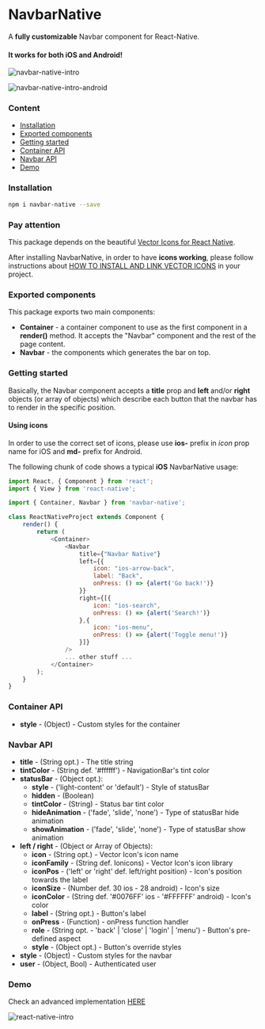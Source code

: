 # NavbarNative
A **fully customizable** Navbar component for React-Native.
#### It works for both iOS and Android!

![navbar-native-intro](https://cloud.githubusercontent.com/assets/1061849/18530527/3bdab2b6-7ad2-11e6-95e4-1774e625080d.png)

![navbar-native-intro-android](https://cloud.githubusercontent.com/assets/1061849/18553248/0970cbd8-7b60-11e6-8b72-ec91f4d98671.png)

### Content
- [Installation](#installation)
- [Exported components](#exported-components)
- [Getting started](#getting-started)
- [Container API](#container-api)
- [Navbar API](#navbar-api)
- [Demo](#demo)

### Installation
```bash
npm i navbar-native --save
```

### Pay attention
This package depends on the beautiful [Vector Icons for React Native](https://github.com/oblador/react-native-vector-icons).

After installing NavbarNative, in order to have **icons working**, please follow instructions about [HOW TO INSTALL AND LINK VECTOR ICONS](https://github.com/oblador/react-native-vector-icons) in your project.

### Exported components
This package exports two main components:

- **Container** - a container component to use as the first component in a __render()__ method. It accepts the "Navbar" component and the rest of the page content.
- **Navbar** - the components which generates the bar on top.

### Getting started
Basically, the Navbar component accepts a **title** prop and **left** and/or **right** objects (or array of objects) which describe each button that the navbar has to render in the specific position.

#### Using icons
In order to use the correct set of icons, please use **ios-** prefix in _icon_ prop name for iOS and **md-** prefix for Android.

The following chunk of code shows a typical **iOS** NavbarNative usage:

```js
import React, { Component } from 'react';
import { View } from 'react-native';

import { Container, Navbar } from 'navbar-native';

class ReactNativeProject extends Component {
    render() {
        return (
            <Container>
                <Navbar
                    title={"Navbar Native"}
                    left={{
                        icon: "ios-arrow-back",
                        label: "Back",
                        onPress: () => {alert('Go back!')}
                    }}
                    right={[{
                        icon: "ios-search",
                        onPress: () => {alert('Search!')}
                    },{
                        icon: "ios-menu",
                        onPress: () => {alert('Toggle menu!')}
                    }]}
                />
                ... other stuff ...
            </Container>
        );
    }
}
```

### Container API
- **style** - (Object) - Custom styles for the container

### Navbar API
- **title** - (String opt.) - The title string
- **tintColor** - (String def. '#ffffff') - NavigationBar's tint color
- **statusBar** - (Object opt.):
  - **style** - ('light-content' or 'default') - Style of statusBar
  - **hidden** - (Boolean)
  - **tintColor** - (String) - Status bar tint color
  - **hideAnimation** - ('fade', 'slide', 'none') - Type of statusBar hide animation
  - **showAnimation** - ('fade', 'slide', 'none') - Type of statusBar show animation
- **left / right** - (Object or Array of Objects):
  - **icon** - (String opt.) - Vector Icon's icon name
  - **iconFamily** - (String def. Ionicons) - Vector Icon's icon library
  - **iconPos** - ('left' or 'right' def. left/right position) - Icon's position towards the label
  - **iconSize** - (Number def. 30 ios - 28 android) - Icon's size
  - **iconColor** - (String def. '#0076FF' ios - '#FFFFFF' android) - Icon's color
  - **label** - (String opt.) - Button's label
  - **onPress** - (Function) - onPress function handler
  - **role** - (String opt. - 'back' | 'close' | 'login' | 'menu') - Button's pre-defined aspect
  - **style** - (Object opt.) - Button's override styles
- **style** - (Object) - Custom styles for the navbar
- **user** - (Object, Bool) - Authenticated user

### Demo

Check an advanced implementation [HERE](https://github.com/redbaron76/MeteorNative)

![react-native-intro](https://cloud.githubusercontent.com/assets/1061849/18615649/5f3c930a-7dac-11e6-9d52-eef4b56b8d21.gif)
